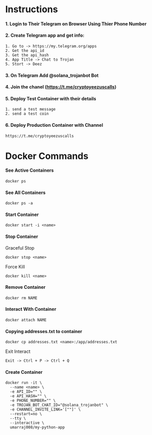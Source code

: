 # Instructions

#### 1. Login to Their Telegram on Browser Using Thier Phone Number

#### 2. Create Telegram app and get info:

    1. Go to -> https://my.telegram.org/apps
    2. Get the api_id
    3. Get the api_hash
    4. App Title -> Chat to Trojan
    5. Stort -> Deez

#### 3. On Telegram Add @solana_trojanbot Bot

#### 4. Join the chanel (https://t.me/cryptoyeezuscalls)

#### 5. Deploy Test Container with their details
    
    1. send a test message
    2. send a test coin

#### 6. Deploy Production Container with Channel
```
https://t.me/cryptoyeezuscalls
```


# Docker Commands

#### See Active Containers
```
docker ps
```

#### See All Containers
```
docker ps -a 
```

#### Start Container
```
docker start -i <name>
```

#### Stop Container
Graceful Stop
```
docker stop <name>
```
Force Kill
```
docker kill <name>
```

#### Remove Container
```
docker rm NAME
```

#### Interact With Container
```
docker attach NAME
```

#### Copying addresses.txt to container
```
docker cp addresses.txt <name>:/app/addresses.txt
```

Exit Interact
```
Exit -> Ctrl + P -> Ctrl + Q
```
#### Create Container
```
docker run -it \
  --name <name> \
  -e API_ID="" \
  -e API_HASH="" \
  -e PHONE_NUMBER="" \
  -e TROJAN_BOT_CHAT_ID="@solana_trojanbot" \
  -e CHANNEL_INVITE_LINK='[""]' \
  --restart=no \
  --tty \
  --interactive \
  umarraj008/my-python-app
```

